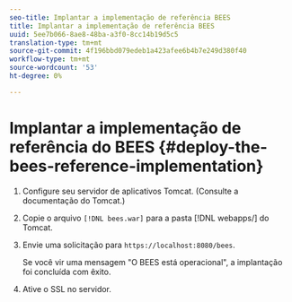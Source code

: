 ```yaml
---
seo-title: Implantar a implementação de referência BEES
title: Implantar a implementação de referência BEES
uuid: 5ee7b066-8ae8-48ba-a3f0-8cc14b19d5c5
translation-type: tm+mt
source-git-commit: 4f196bbd079edeb1a423afee6b4b7e249d380f40
workflow-type: tm+mt
source-wordcount: '53'
ht-degree: 0%

---
```



# Implantar a implementação de referência do BEES {#deploy-the-bees-reference-implementation}

1. Configure seu servidor de aplicativos Tomcat. (Consulte a documentação do Tomcat.)
1. Copie o arquivo `[!DNL bees.war]` para a pasta [!DNL webapps/] do Tomcat.
1. Envie uma solicitação para `https://localhost:8080/bees`.

   Se você vir uma mensagem &quot;O BEES está operacional&quot;, a implantação foi concluída com êxito.
1. Ative o SSL no servidor.
